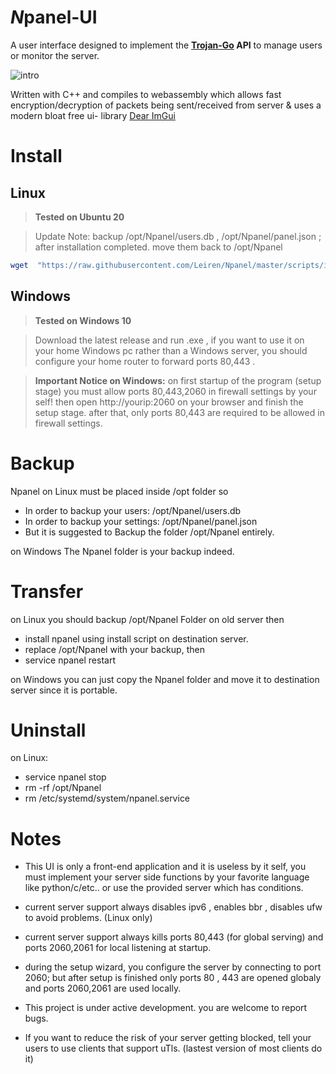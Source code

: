 # *N*panel-UI

A user interface designed to implement the **[Trojan-Go](https://github.com/p4gefau1t/trojan-go) API** to manage users or monitor the server.

![intro](https://user-images.githubusercontent.com/123581768/217651701-c6e8a15f-4aca-4350-8650-636f7d8eb948.png)


Written with C++ and compiles to webassembly which allows fast encryption/decryption of packets being 
sent/received from server &  uses a  modern bloat free ui-  library [Dear ImGui](https://github.com/ocornut/imgui)

# Install
## Linux
>**Tested on Ubuntu 20**

>Update Note: backup /opt/Npanel/users.db , /opt/Npanel/panel.json ; after installation completed. move them back to /opt/Npanel

```sh
wget  "https://raw.githubusercontent.com/Leiren/Npanel/master/scripts/install.sh" -O install.sh && chmod +x install.sh && bash install.sh
```
## Windows

>**Tested on Windows 10**

>Download the latest release and run .exe , if you want to use it on your home Windows pc rather than a Windows server, you should configure your home router to forward ports 80,443 .

>**Important Notice on Windows:**
on first startup of the program (setup stage) you must allow ports 80,443,2060 in firewall settings by your self!
then open http://yourip:2060 on your browser and finish the setup stage.
after that, only ports 80,443 are required to be allowed in firewall settings.





#	Backup
 Npanel on Linux must be placed inside /opt folder so
 - In order to backup your users: /opt/Npanel/users.db
 - In order to backup your settings: /opt/Npanel/panel.json
 - But it is suggested to Backup the folder /opt/Npanel entirely.
 
 on Windows The Npanel folder is your backup indeed.
 # Transfer
on Linux you should backup /opt/Npanel Folder on old server then
- install npanel using install script on destination server.
- replace /opt/Npanel with your backup, then
- service npanel restart

on Windows you can just copy the Npanel folder and move it to destination server since it is portable.


# Uninstall
on Linux:
- service npanel stop
- rm -rf /opt/Npanel
- rm /etc/systemd/system/npanel.service
# Notes
 - This UI is only a front-end application and it is useless by it self, you must implement your server side functions by your favorite language like python/c/etc.. or use the provided server which has conditions.
 
 - current server support always disables ipv6 , enables bbr , disables ufw to avoid problems. (Linux only)
 
-  current server support  always kills ports 80,443 (for global serving) and ports 2060,2061 for local listening at startup. 
- during the setup wizard, you configure the server by connecting to port 2060; but after setup is finished only ports 80 , 443 are opened globaly and ports 2060,2061 are used locally.
 - This project is under active development. you are welcome to report bugs.
 
-  If you want to reduce the risk of your server getting blocked, tell your users to use clients that support uTls. (lastest version of most clients do it)
